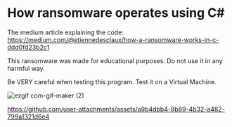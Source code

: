 # How ransomware operates using C#

The medium article explaining the code: https://medium.com/@etiennedesclaux/how-a-ransomware-works-in-c-ddd0fd23b2c1

This ransomware was made for educational purposes. Do not use it in any harmful way.

Be VERY careful when testing this program. Test it on a Virtual Machine.

![ezgif com-gif-maker (2)](https://user-images.githubusercontent.com/77076540/172886670-0f6e89de-6bef-4571-b93d-ea47706e8da8.gif)

https://github.com/user-attachments/assets/a9b4dbb4-9b89-4b32-a482-799a1321d6e4

